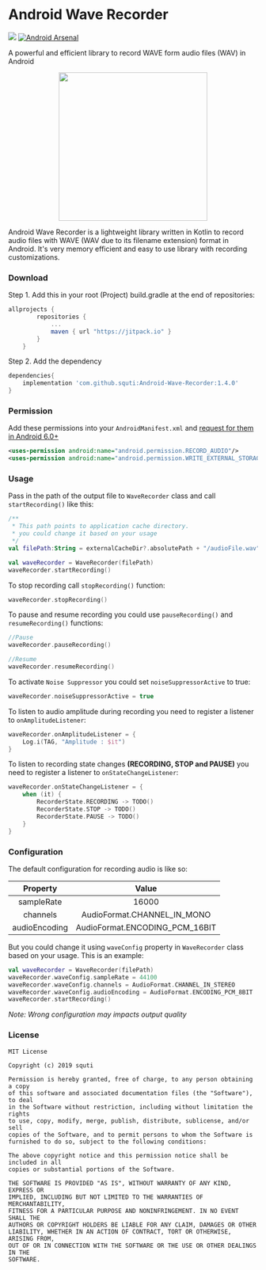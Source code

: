 # Android Wave Recorder
[![](https://jitpack.io/v/squti/Android-Wave-Recorder.svg)](https://jitpack.io/#squti/Android-Wave-Recorder)
[![Android Arsenal](https://img.shields.io/badge/Android%20Arsenal-Android%20Wave%20Recorder-brightgreen.svg?style=flat)](https://android-arsenal.com/details/1/7939)

A powerful and efficient library to record WAVE form audio files (WAV) in Android
<p align="center">
  <img width="300" height="300" src="https://raw.githubusercontent.com/squti/Android-Wave-Recorder/master/static/android-wave-recorder-logo.png">
</p>

Android Wave Recorder is a lightweight library written in Kotlin to record audio files with WAVE (WAV due to its filename extension) format in Android. It's very memory efficient and easy to use library with recording customizations.

### Download
Step 1. Add this in your root (Project) build.gradle at the end of repositories:
```gradle
allprojects {
        repositories {
            ...
            maven { url "https://jitpack.io" }
        }
    }
```
Step 2. Add the dependency
```gradle
dependencies{
    implementation 'com.github.squti:Android-Wave-Recorder:1.4.0'
}
```
### Permission
Add these permissions into your `AndroidManifest.xml` and [request for them in Android 6.0+](https://developer.android.com/training/permissions/requesting.html)
```xml
<uses-permission android:name="android.permission.RECORD_AUDIO"/>
<uses-permission android:name="android.permission.WRITE_EXTERNAL_STORAGE"/>
```

### Usage
Pass in the path of the output file to `WaveRecorder` class and call `startRecording()` like this:
```kotlin
/**
 * This path points to application cache directory.
 * you could change it based on your usage
 */
val filePath:String = externalCacheDir?.absolutePath + "/audioFile.wav"

val waveRecorder = WaveRecorder(filePath)
waveRecorder.startRecording()

```
To stop recording call `stopRecording()` function:
```kotlin
waveRecorder.stopRecording()

```

To pause and resume recording you could use `pauseRecording()` and `resumeRecording()` functions:
```kotlin
//Pause
waveRecorder.pauseRecording()

//Resume
waveRecorder.resumeRecording()

```

To activate `Noise Suppressor` you could set `noiseSuppressorActive` to true:
```kotlin
waveRecorder.noiseSuppressorActive = true

```

To listen to audio amplitude during recording you need to register a listener to `onAmplitudeListener`:
```kotlin
waveRecorder.onAmplitudeListener = {
    Log.i(TAG, "Amplitude : $it")
}
```

To listen to recording state changes **(RECORDING, STOP and PAUSE)** you need to register a listener to `onStateChangeListener`:
```kotlin
waveRecorder.onStateChangeListener = {
    when (it) {
        RecorderState.RECORDING -> TODO()
        RecorderState.STOP -> TODO()
        RecorderState.PAUSE -> TODO()
    }
}
```
### Configuration
The default configuration for recording audio is like so: 

| Property | Value |
| :---: | :---: |
| sampleRate | 16000 |
| channels | AudioFormat.CHANNEL_IN_MONO |
| audioEncoding | AudioFormat.ENCODING_PCM_16BIT |

But you could change it using `waveConfig` property in `WaveRecorder` class based on your usage. This is an example:
```kotlin
val waveRecorder = WaveRecorder(filePath)
waveRecorder.waveConfig.sampleRate = 44100
waveRecorder.waveConfig.channels = AudioFormat.CHANNEL_IN_STEREO
waveRecorder.waveConfig.audioEncoding = AudioFormat.ENCODING_PCM_8BIT
waveRecorder.startRecording()
```
_Note: Wrong configuration may impacts output quality_


### License
```
MIT License

Copyright (c) 2019 squti

Permission is hereby granted, free of charge, to any person obtaining a copy
of this software and associated documentation files (the "Software"), to deal
in the Software without restriction, including without limitation the rights
to use, copy, modify, merge, publish, distribute, sublicense, and/or sell
copies of the Software, and to permit persons to whom the Software is
furnished to do so, subject to the following conditions:

The above copyright notice and this permission notice shall be included in all
copies or substantial portions of the Software.

THE SOFTWARE IS PROVIDED "AS IS", WITHOUT WARRANTY OF ANY KIND, EXPRESS OR
IMPLIED, INCLUDING BUT NOT LIMITED TO THE WARRANTIES OF MERCHANTABILITY,
FITNESS FOR A PARTICULAR PURPOSE AND NONINFRINGEMENT. IN NO EVENT SHALL THE
AUTHORS OR COPYRIGHT HOLDERS BE LIABLE FOR ANY CLAIM, DAMAGES OR OTHER
LIABILITY, WHETHER IN AN ACTION OF CONTRACT, TORT OR OTHERWISE, ARISING FROM,
OUT OF OR IN CONNECTION WITH THE SOFTWARE OR THE USE OR OTHER DEALINGS IN THE
SOFTWARE.
```

